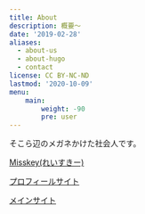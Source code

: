 ```yaml
---
title: About
description: 概要～
date: '2019-02-28'
aliases:
  - about-us
  - about-hugo
  - contact
license: CC BY-NC-ND
lastmod: '2020-10-09'
menu:
    main: 
        weight: -90
        pre: user
---
```

そこら辺のメガネかけた社会人です。

[Misskey(れいすきー)](https://mk.lei202.com/@lei202)

[プロフィールサイト](https://me.lei202.com/)

[メインサイト](https://lei202.com/)